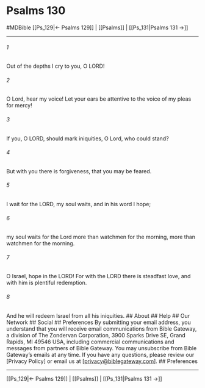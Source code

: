 # Psalms 130
#MDBible
[[Ps_129|← Psalms 129]] | [[Psalms]] | [[Ps_131|Psalms 131 →]]

***




###### 1 

Out of the depths I cry to you, O LORD! 



###### 2 

O Lord, hear my voice! Let your ears be attentive to the voice of my pleas for mercy! 



###### 3 

If you, O LORD, should mark iniquities, O Lord, who could stand? 



###### 4 

But with you there is forgiveness, that you may be feared. 



###### 5 

I wait for the LORD, my soul waits, and in his word I hope; 



###### 6 

my soul waits for the Lord more than watchmen for the morning, more than watchmen for the morning. 



###### 7 

O Israel, hope in the LORD! For with the LORD there is steadfast love, and with him is plentiful redemption. 



###### 8 

And he will redeem Israel from all his iniquities. ## About ## Help ## Our Network ## Social ## Preferences By submitting your email address, you understand that you will receive email communications from Bible Gateway, a division of The Zondervan Corporation, 3900 Sparks Drive SE, Grand Rapids, MI 49546 USA, including commercial communications and messages from partners of Bible Gateway. You may unsubscribe from Bible Gateway&rsquo;s emails at any time. If you have any questions, please review our [Privacy Policy] or email us at [privacy@biblegateway.com]. ## Preferences

***

[[Ps_129|← Psalms 129]] | [[Psalms]] | [[Ps_131|Psalms 131 →]]
